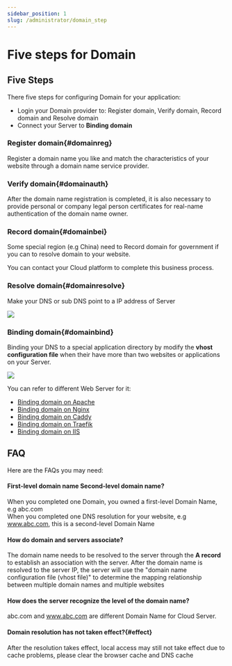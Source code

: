 ```yaml
---
sidebar_position: 1
slug: /administrator/domain_step
---
```


# Five steps for Domain

## Five Steps

There five steps for configuring Domain for your application:   

* Login your Domain provider to: Register domain, Verify domain, Record domain and Resolve domain
* Connect your Server to **Binding domain**

### Register domain{#domainreg}

Register a domain name you like and match the characteristics of your website through a domain name service provider.

### Verify domain{#domainauth}

After the domain name registration is completed, it is also necessary to provide personal or company legal person certificates for real-name authentication of the domain name owner. 

### Record domain{#domainbei}

Some special region (e.g  China) need to Record domain for government if you can to resolve domain to your website.  

You can contact your Cloud platform to complete this business process.  

### Resolve domain{#domainresolve}

Make your DNS or sub DNS point to a IP address of Server  

![](https://libs.websoft9.com/Websoft9/DocsPicture/zh/common/domain-websoft9.png)


### Binding domain{#domainbind}

Binding your DNS to a special application directory by modify the **vhost configuration file** when their have more than two websites or applications on your Server.

![](https://libs.websoft9.com/Websoft9/DocsPicture/zh/apache/apache-vhostui-websoft9.png)

You can refer to different Web Server for it:  

* [Binding domain on Apache](../apache#domain)
* [Binding domain on Nginx](../nginx#domain)
* [Binding domain on Caddy](../caddy#domain)
* [Binding domain on Traefik](../traefik#domain)
* [Binding domain on IIS](../iis#domain)


## FAQ

Here are the FAQs you may need:  

#### First-level domain name Second-level domain name?

When you completed one Domain, you owned a first-level Domain Name, e.g abc.com  
When you completed one DNS resolution for your website, e.g www.abc.com, this is a second-level Domain Name  

#### How do domain and servers associate?

The domain name needs to be resolved to the server through the **A record** to establish an association with the server. After the domain name is resolved to the server IP, the server will use the "domain name configuration file (vhost file)" to determine the mapping relationship between multiple domain names and multiple websites

#### How does the server recognize the level of the domain name?

abc.com and www.abc.com are different Domain Name for Cloud Server.

#### Domain resolution has not taken effect?{#effect}

After the resolution takes effect, local access may still not take effect due to cache problems, please clear the browser cache and DNS cache